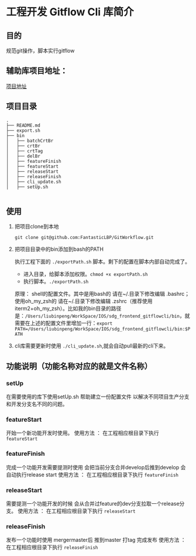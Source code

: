 # 工程开发 Gitflow Cli 库简介


## 目的

规范git操作，脚本实行gitflow


## 辅助库项目地址：

[项目地址](https://github.com/FantasticLBP/GitWorkflow)


## 项目目录

```
.
├── README.md
├── export.sh
├── bin
│   ├── batchCrtBr
│   ├── crtBr
│   ├── crtTag
│   ├── delBr
│   ├── featureFinish
│   ├── featureStart
│   ├── releaseStart
│   ├── releaseFinish
│   ├── cli_update.sh
│   ├── setUp.sh


```

## 使用

1. 把项目clone到本地

     `git clone git@github.com:FantasticLBP/GitWorkflow.git`

2. 把项目目录中的bin添加到bash的PATH

	执行工程下面的 `./exportPath.sh` 脚本。剩下的配置在脚本内部自动完成了。
	
	- 进入目录，给脚本添加权限。`chmod +x exportPath.sh`
	- 执行脚本。`./exportPath.sh`
	
	原理：
	shell的配置文件。其中是用bash的 请在~/.目录下修改编辑 .bashrc；使用oh_my_zsh的 请在~/.目录下修改编辑 .zshrc（推荐使用 iterm2+oh_my_zsh）。比如我的bin目录的路径是：`/Users/liubinpeng/WorkSpace/IOS/sdg_frontend_gitflowcli/bin`，就需要在上述的配置文件里增加一行：`export PATH=/Users/liubinpeng/WorkSpace/IOS/sdg_frontend_gitflowcli/bin:$PATH`

3.  cli库需要更新时使用 `./cli_update.sh`,就会自动pull最新的cli下来。


## 功能说明（功能名称对应的就是文件名称）

### setUp

在需要使用的库下使用setUp.sh 帮助建立一份配置文件 以解决不同项目生产分支和开发分支名不同的问题。


### featureStart

开始一个新功能开发时使用。
使用方法 ： 在工程相应根目录下执行 `featureStart`


### featureFinish

完成一个功能开发需要提测时使用 会把当前分支合并develop后推到develop 会自动执行release start
使用方法 ： 在工程相应根目录下执行 `featureFinish`


### releaseStart

需要提测一个功能开发的时候 会从合并过feature的dev分支拉取一个release分支。
使用方法 ： 在工程相应根目录下执行 `releaseStart`


### releaseFinish

发布一个功能时使用 mergermaster后 推到master 打tag 完成发布
使用方法 ： 在工程相应根目录下执行 `releaseFinish `

